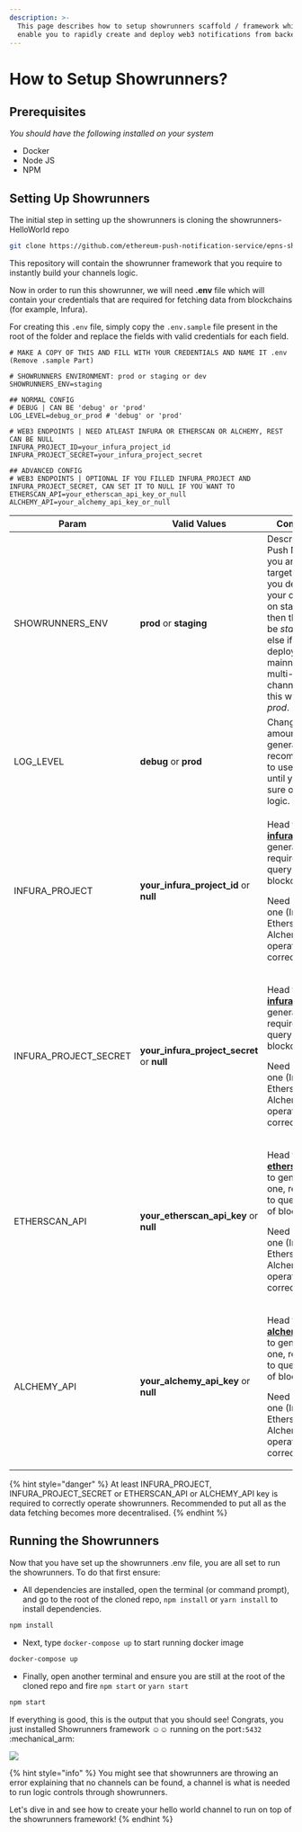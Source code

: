 ```yaml
---
description: >-
  This page describes how to setup showrunners scaffold / framework which will
  enable you to rapidly create and deploy web3 notifications from backend.
---
```


# How to Setup Showrunners?

## Prerequisites

_You should have the following installed on your system_

* Docker
* Node JS
* NPM

## Setting Up Showrunners

The initial step in setting up the showrunners is cloning the showrunners-HelloWorld repo

```bash
git clone https://github.com/ethereum-push-notification-service/epns-showrunners-framework
```

This repository will contain the showrunner framework that you require to instantly build your channels logic.

Now in order to run this showrunner, we will need  **.env** file which will contain your credentials that are required for fetching data from blockchains (for example, Infura).

For creating this `.env` file, simply copy the `.env.sample` file present in the root of the folder and replace the fields with valid credentials for each field.

```
# MAKE A COPY OF THIS AND FILL WITH YOUR CREDENTIALS AND NAME IT .env (Remove .sample Part)

# SHOWRUNNERS ENVIRONMENT: prod or staging or dev
SHOWRUNNERS_ENV=staging

## NORMAL CONFIG
# DEBUG | CAN BE 'debug' or 'prod'
LOG_LEVEL=debug_or_prod # 'debug' or 'prod'

# WEB3 ENDPOINTS | NEED ATLEAST INFURA OR ETHERSCAN OR ALCHEMY, REST CAN BE NULL
INFURA_PROJECT_ID=your_infura_project_id
INFURA_PROJECT_SECRET=your_infura_project_secret

## ADVANCED CONFIG
# WEB3 ENDPOINTS | OPTIONAL IF YOU FILLED INFURA_PROJECT AND INFURA_PROJECT_SECRET, CAN SET IT TO NULL IF YOU WANT TO
ETHERSCAN_API=your_etherscan_api_key_or_null
ALCHEMY_API=your_alchemy_api_key_or_null
```

| Param                   | Valid Values                                  | Comment                                                                                                                                                                                                                       |
| ----------------------- | --------------------------------------------- | ----------------------------------------------------------------------------------------------------------------------------------------------------------------------------------------------------------------------------- |
| SHOWRUNNERS\_ENV        | **prod** or **staging**                       | Describes the Push Network you are targeting. If you deployed your channel on staging then this will be _staging_ else if you deployed on mainnet (even multi-chain channel) then this will be _prod_.                        |
| LOG\_LEVEL              | **debug** or **prod**                         | Changes the amount of log generated, recommended to use debug until you are sure of the logic.                                                                                                                                |
| INFURA\_PROJECT         | **your\_infura\_project\_id** or **null**     | <p>Head to <a href="https://infura.io/"><strong>infura.io</strong></a> to generate one, required to query data of blockchain. </p><p></p><p>Need atleast one (Infura, Etherscan or Alchemy) to operate correctly.</p>         |
| INFURA\_PROJECT\_SECRET | **your\_infura\_project\_secret** or **null** | <p>Head to <a href="https://infura.io/"><strong>infura.io</strong></a> to generate one, required to query data of blockchain. </p><p></p><p>Need atleast one (Infura, Etherscan or Alchemy) to operate correctly.</p>         |
| ETHERSCAN\_API          | **your\_etherscan\_api\_key** or **null**     | <p>Head to <a href="https://etherscan.io/"><strong>etherscan.io</strong></a> to generate one, required to query data of blockchain. </p><p></p><p>Need atleast one (Infura, Etherscan or Alchemy) to operate correctly.0</p>  |
| ALCHEMY\_API            | **your\_alchemy\_api\_key** or **null**       | <p>Head to <a href="https://www.alchemy.com/"><strong>alchemy.com</strong></a> to generate one, required to query data of blockchain. </p><p></p><p>Need atleast one (Infura, Etherscan or Alchemy) to operate correctly.</p> |

{% hint style="danger" %}
At least INFURA\_PROJECT, INFURA\_PROJECT\_SECRET or ETHERSCAN\_API or ALCHEMY\_API key is required to correctly operate showrunners. Recommended to put all as the data fetching becomes more decentralised.
{% endhint %}

## Running the Showrunners

Now that you have set up the showrunners .env file, you are all set to run the showrunners. To do that first ensure:

* All dependencies are installed, open the terminal (or command prompt), and go to the root of the cloned repo, `npm install` or `yarn install` to install dependencies.

```bash
npm install
```

* Next, type `docker-compose up` to start running docker image

```bash
docker-compose up
```

* Finally, open another terminal and ensure you are still at the root of the cloned repo and fire `npm start`  or `yarn start`

```bash
npm start
```

If everything is good, this is the output that you should see! Congrats, you just installed Showrunners framework :relaxed::relaxed: running on the port`:5432` :mechanical\_arm:

![](<../../.gitbook/assets/Screen Shot 2022-05-09 at 12.57.40 PM.png>)

{% hint style="info" %}
You might see that showrunners are throwing an error explaining that no channels can be found, a channel is what is needed to run logic controls through showrunners.&#x20;

Let's dive in and see how to create your hello world channel to run on top of the showrunners framework!
{% endhint %}
